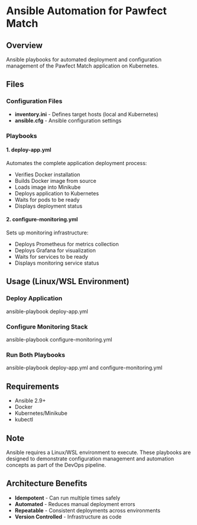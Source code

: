 # Ansible Automation for Pawfect Match

## Overview
Ansible playbooks for automated deployment and configuration management of the Pawfect Match application on Kubernetes.

## Files

### Configuration Files
- **inventory.ini** - Defines target hosts (local and Kubernetes)
- **ansible.cfg** - Ansible configuration settings

### Playbooks

#### 1. deploy-app.yml
Automates the complete application deployment process:
- Verifies Docker installation
- Builds Docker image from source
- Loads image into Minikube
- Deploys application to Kubernetes
- Waits for pods to be ready
- Displays deployment status

#### 2. configure-monitoring.yml
Sets up monitoring infrastructure:
- Deploys Prometheus for metrics collection
- Deploys Grafana for visualization
- Waits for services to be ready
- Displays monitoring service status

## Usage (Linux/WSL Environment)

### Deploy Application
ansible-playbook deploy-app.yml

### Configure Monitoring Stack
ansible-playbook configure-monitoring.yml

### Run Both Playbooks
ansible-playbook deploy-app.yml and configure-monitoring.yml


## Requirements
- Ansible 2.9+
- Docker
- Kubernetes/Minikube
- kubectl

## Note
Ansible requires a Linux/WSL environment to execute. These playbooks are designed to demonstrate configuration management and automation concepts as part of the DevOps pipeline.

## Architecture Benefits
- **Idempotent** - Can run multiple times safely
- **Automated** - Reduces manual deployment errors
- **Repeatable** - Consistent deployments across environments
- **Version Controlled** - Infrastructure as code



